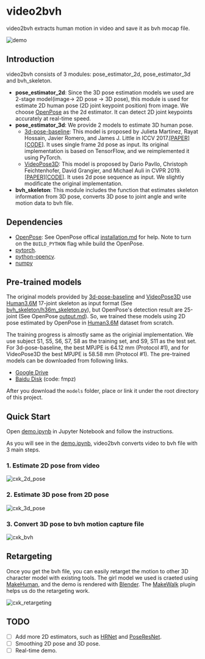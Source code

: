 # video2bvh

video2bvh extracts human motion in video and save it as bvh mocap file.

![demo](https://github.com/KevinLTT/video2bvh/raw/master/miscs/demo/demo.gif)

## Introduction

video2bvh consists of 3 modules: pose_estimator_2d, pose_estimator_3d and bvh_skeleton.
- **pose_estimator_2d**: Since the 3D pose estimation models we used are 2-stage model(image-> 2D pose -> 3D pose), this module is used for estimate 2D human pose (2D joint keypoint position) from image. We choose [OpenPose](https://github.com/CMU-Perceptual-Computing-Lab/openpose) as the 2d estimator. It can detect 2D joint keypoints accurately at real-time speed.
- **pose_estimator_3d**: We provide 2 models to estimate 3D human pose. 
    - [3d-pose-baseline](https://github.com/una-dinosauria/3d-pose-baseline): This model is proposed by Julieta Martinez, Rayat Hossain, Javier Romero, and James J. Little in ICCV 2017.[[PAPER]](https://arxiv.org/pdf/1705.03098.pdf)[[CODE]](https://github.com/una-dinosauria/3d-pose-baseline). It uses single frame 2d pose as input. Its original implementation is based on TensorFlow, and we reimplemented it using PyTorch.
    - [VideoPose3D](https://github.com/facebookresearch/VideoPose3D): This model is proposed by Dario Pavllo, Christoph Feichtenhofer, David Grangier, and Michael Auli in CVPR 2019.[[PAPER]](https://arxiv.org/abs/1811.11742)[[CODE]](https://github.com/facebookresearch/VideoPose3D). It uses 2d pose sequence as input. We slightly modificate the original implementation.
- **bvh_skeleton**: This module includes the function that estimates skeleton information from 3D pose, converts 3D pose to joint angle and write motion data to bvh file.


## Dependencies
- [OpenPose](https://github.com/CMU-Perceptual-Computing-Lab/openpose): See OpenPose offical [installation.md](https://github.com/CMU-Perceptual-Computing-Lab/openpose/blob/master/doc/installation.md#python-api) for help. Note to turn on the `BUILD_PYTHON` flag while build the OpenPose.
- [pytorch](https://github.com/pytorch/pytorch).
- [python-opencv](https://opencv.org/).
- [numpy](https://numpy.org/)


## Pre-trained models
The original models provided by [3d-pose-baseline](https://github.com/una-dinosauria/3d-pose-baseline) and [VideoPose3D](https://github.com/facebookresearch/VideoPose3D) use [Human3.6M](http://vision.imar.ro/human3.6m/description.php) 17-joint skeleton as input format (See [bvh_skeleton/h36m_skeleton.py](https://github.com/KevinLTT/video2bvh/raw/master/bvh_skeleton/h36m_skeleton.py)), but OpenPose's detection result are 25-joint (See OpenPose [output.md](https://github.com/CMU-Perceptual-Computing-Lab/openpose/blob/master/doc/output.md#pose-output-format-body_25)). So, we trained these models using 2D pose estimated by OpenPose in [Human3.6M](http://vision.imar.ro/human3.6m/description.php) dataset from scratch.

The training progress is almostly same as the originial implementation. We use subject S1, S5, S6, S7, S8 as the training set, and S9, S11 as the test set. For 3d-pose-baseline, the best MPJPE is 64.12 mm (Protocol #1), and for VideoPose3D the best MPJPE is 58.58 mm (Protocol #1). The pre-trained models can be downloaded from following links.

* [Google Drive](https://drive.google.com/drive/folders/1M2s32xQkrDhDLz-VqzvocMuoaSGR1MfX?usp=sharin)
* [Baidu Disk](https://pan.baidu.com/s/1-SRaS5FwC30-Pf_gL8bbXQ) (code: fmpz)

After you download the `models` folder, place or link it under the root directory of this project.


## Quick Start
Open [demo.ipynb](https://github.com/KevinLTT/video2bvh/raw/master/demo.ipynb) in Jupyter Notebook and follow the instructions.

As you will see in the [demo.ipynb](https://github.com/KevinLTT/video2bvh/raw/master/demo.ipynb), video2bvh converts video to bvh file with 3 main steps.

### 1. Estimate 2D pose from video
![cxk_2d_pose](https://github.com/KevinLTT/video2bvh/raw/master/miscs/demo/cxk_2d_pose.gif)

### 2. Estimate 3D pose from 2D pose
![cxk_3d_pose](https://github.com/KevinLTT/video2bvh/raw/master/miscs/demo/cxk_3d_pose.gif)

### 3. Convert 3D pose to bvh motion capture file
![cxk_bvh](https://github.com/KevinLTT/video2bvh/raw/master/miscs/demo/cxk_bvh.gif)


## Retargeting
Once you get the bvh file, you can easily retarget the motion to other  3D character model with existing tools. The girl model we used is craeted using [MakeHuman](http://www.makehumancommunity.org/), and the demo is rendered with [Blender](https://www.blender.org/). The [MakeWalk](http://www.makehumancommunity.org/wiki/Documentation:MakeWalk) plugin helps us do the retargeting work.

![cxk_retargeting](https://github.com/KevinLTT/video2bvh/raw/master/miscs/demo/cxk_retargting.gif)

## TODO
- [ ] Add more 2D estimators, such as [HRNet](https://github.com/leoxiaobin/deep-high-resolution-net.pytorch) and [PoseResNet](https://github.com/microsoft/human-pose-estimation.pytorch).
- [ ] Smoothing 2D pose and 3D pose.
- [ ] Real-time demo.